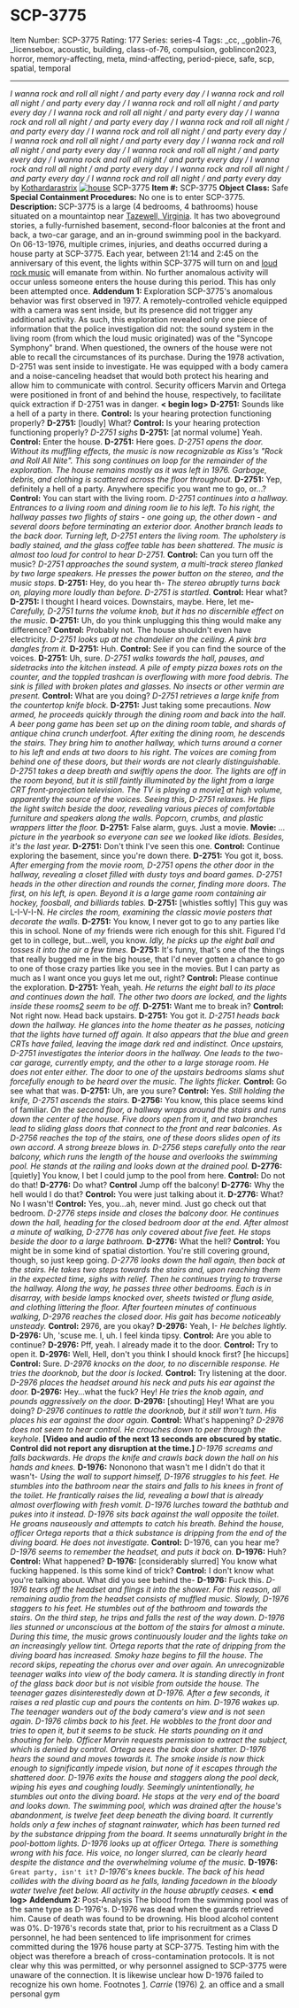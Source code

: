# SCP-3775
Item Number: SCP-3775
Rating: 177
Series: series-4
Tags: _cc, _goblin-76, _licensebox, acoustic, building, class-of-76, compulsion, goblincon2023, horror, memory-affecting, meta, mind-affecting, period-piece, safe, scp, spatial, temporal

---

_I wanna rock and roll all night / and party every day / I wanna rock and roll all night / and party every day / I wanna rock and roll all night / and party every day / I wanna rock and roll all night / and party every day / I wanna rock and roll all night / and party every day / I wanna rock and roll all night / and party every day / I wanna rock and roll all night / and party every day / I wanna rock and roll all night / and party every day / I wanna rock and roll all night / and party every day / I wanna rock and roll all night / and party every day / I wanna rock and roll all night / and party every day / I wanna rock and roll all night / and party every day / I wanna rock and roll all night / and party every day / I wanna rock and roll all night / and party every day_
by [Kothardarastrix](/koths-korner)
[![house](https://scp-wiki.wdfiles.com/local--resized-images/scp-3775/house/medium.jpg)](https://scp-wiki.wdfiles.com/local--files/scp-3775/house)
SCP-3775
**Item #:** SCP-3775
**Object Class:** Safe
**Special Containment Procedures:** No one is to enter SCP-3775.
**Description:** SCP-3775 is a large (4 bedrooms, 4 bathrooms) house situated on a mountaintop near [Tazewell, Virginia](/scp-6976). It has two aboveground stories, a fully-furnished basement, second-floor balconies at the front and back, a two-car garage, and an in-ground swimming pool in the backyard.
On 06-13-1976, multiple crimes, injuries, and deaths occurred during a house party at SCP-3775. Each year, between 21:14 and 2:45 on the anniversary of this event, the lights within SCP-3775 will turn on and [loud rock music](/scp-8775) will emanate from within. No further anomalous activity will occur unless someone enters the house during this period. This has only been attempted once.
**Addendum 1:** Exploration
SCP-3775's anomalous behavior was first observed in 1977. A remotely-controlled vehicle equipped with a camera was sent inside, but its presence did not trigger any additional activity. As such, this exploration revealed only one piece of information that the police investigation did not: the sound system in the living room (from which the loud music originated) was of the "Syncope Symphony" brand. When questioned, the owners of the house were not able to recall the circumstances of its purchase.
During the 1978 activation, D-2751 was sent inside to investigate. He was equipped with a body camera and a noise-canceling headset that would both protect his hearing and allow him to communicate with control. Security officers Marvin and Ortega were positioned in front of and behind the house, respectively, to facilitate quick extraction if D-2751 was in danger.
**< begin log>**
**D-2751:** Sounds like a hell of a party in there.
**Control:** Is your hearing protection functioning properly?
**D-2751:** [loudly] What?
**Control:** Is your hearing protection functioning properly?
_D-2751 sighs_
**D-2751:** [at normal volume] Yeah.
**Control:** Enter the house.
**D-2751:** Here goes.
_D-2751 opens the door. Without its muffling effects, the music is now recognizable as Kiss's "Rock and Roll All Nite". This song continues on loop for the remainder of the exploration._
_The house remains mostly as it was left in 1976. Garbage, debris, and clothing is scattered across the floor throughout._
**D-2751:** Yep, definitely a hell of a party. Anywhere specific you want me to go, or…?
**Control:** You can start with the living room.
_D-2751 continues into a hallway. Entrances to a living room and dining room lie to his left. To his right, the hallway passes two flights of stairs - one going up, the other down - and several doors before terminating an exterior door. Another branch leads to the back door._
_Turning left, D-2751 enters the living room. The upholstery is badly stained, and the glass coffee table has been shattered. The music is almost too loud for control to hear D-2751._
**Control:** Can you turn off the music?
_D-2751 approaches the sound system, a multi-track stereo flanked by two large speakers. He presses the power button on the stereo, and the music stops._
**D-2751:** Hey, do you hear th-
_The stereo abruptly turns back on, playing more loudly than before. D-2751 is startled._
**Control:** Hear what?
**D-2751:** I thought I heard voices. Downstairs, maybe. Here, let me-
_Carefully, D-2751 turns the volume knob, but it has no discernible effect on the music._
**D-2751:** Uh, do you think unplugging this thing would make any difference?
**Control:** Probably not. The house shouldn't even have electricity.
_D-2751 looks up at the chandelier on the ceiling. A pink bra dangles from it._
**D-2751:** Huh.
**Control:** See if you can find the source of the voices.
**D-2751:** Uh, sure.
_D-2751 walks towards the hall, pauses, and sidetracks into the kitchen instead. A pile of empty pizza boxes rots on the counter, and the toppled trashcan is overflowing with more food debris. The sink is filled with broken plates and glasses. No insects or other vermin are present._
**Control:** What are you doing?
_D-2751 retrieves a large knife from the countertop knife block._
**D-2751:** Just taking some precautions.
_Now armed, he proceeds quickly through the dining room and back into the hall. A beer pong game has been set up on the dining room table, and shards of antique china crunch underfoot._
_After exiting the dining room, he descends the stairs. They bring him to another hallway, which turns around a corner to his left and ends at two doors to his right. The voices are coming from behind one of these doors, but their words are not clearly distinguishable._
_D-2751 takes a deep breath and swiftly opens the door. The lights are off in the room beyond, but it is still faintly illuminated by the light from a large CRT front-projection television. The TV is playing a movie[1](javascript:;) at high volume, apparently the source of the voices. Seeing this, D-2751 relaxes. He flips the light switch beside the door, revealing various pieces of comfortable furniture and speakers along the walls. Popcorn, crumbs, and plastic wrappers litter the floor._
**D-2751:** False alarm, guys. Just a movie.
**Movie:** _…picture in the yearbook so everyone can see we looked like idiots. Besides, it's the last year._
**D-2751:** Don't think I've seen this one.
**Control:** Continue exploring the basement, since you're down there.
**D-2751:** You got it, boss.
_After emerging from the movie room, D-2751 opens the other door in the hallway, revealing a closet filled with dusty toys and board games._
_D-2751 heads in the other direction and rounds the corner, finding more doors. The first, on his left, is open. Beyond it is a large game room containing air hockey, foosball, and billiards tables._
**D-2751:** [whistles softly] This guy was L-I-V-I-N.
_He circles the room, examining the classic movie posters that decorate the walls._
**D-2751:** You know, I never got to go to any parties like this in school. None of _my_ friends were rich enough for this shit. Figured I'd get to in college, but…well, you know.
_Idly, he picks up the eight ball and tosses it into the air a few times._
**D-2751:** It's funny, that's one of the things that really bugged me in the big house, that I'd never gotten a chance to go to one of those crazy parties like you see in the movies. But I can party as much as I want once you guys let me out, right?
**Control:** Please continue the exploration.
**D-2751:** Yeah, yeah.
_He returns the eight ball to its place and continues down the hall. The other two doors are locked, and the lights inside these rooms[2](javascript:;) seem to be off._
**D-2751:** Want me to break in?
**Control:** Not right now. Head back upstairs.
**D-2751:** You got it.
_D-2751 heads back down the hallway. He glances into the home theater as he passes, noticing that the lights have turned off again. It also appears that the blue and green CRTs have failed, leaving the image dark red and indistinct._
_Once upstairs, D-2751 investigates the interior doors in the hallway. One leads to the two-car garage, currently empty, and the other to a large storage room. He does not enter either._
_The door to one of the upstairs bedrooms slams shut forcefully enough to be heard over the music. The lights flicker._
**Control:** Go see what that was.
**D-2751:** Uh, are you sure?
**Control:** Yes.
_Still holding the knife, D-2751 ascends the stairs._
**D-2756:** You know, this place seems kind of familiar.
_On the second floor, a hallway wraps around the stairs and runs down the center of the house. Five doors open from it, and two branches lead to sliding glass doors that connect to the front and rear balconies. As D-2756 reaches the top of the stairs, one of these doors slides open of its own accord. A strong breeze blows in._
_D-2756 steps carefully onto the rear balcony, which runs the length of the house and overlooks the swimming pool. He stands at the railing and looks down at the drained pool._
**D-2776:** [quietly] You know, I bet I could jump to the pool from here.
**Control:** Do not do that!
**D-2776:** Do what?
**Control** Jump off the balcony!
**D-2776:** Why the hell would I do that?
**Control:** You were just talking about it.
**D-2776:** What? No I wasn't!
**Control:** Yes, you…ah, never mind. Just go check out that bedroom.
_D-2776 steps inside and closes the balcony door. He continues down the hall, heading for the closed bedroom door at the end._
_After almost a minute of walking, D-2776 has only covered about five feet. He stops beside the door to a large bathroom._
**D-2776:** What the hell?
**Control:** You might be in some kind of spatial distortion. You're still covering ground, though, so just keep going.
_D-2776 looks down the hall again, then back at the stairs. He takes two steps towards the stairs and, upon reaching them in the expected time, sighs with relief. Then he continues trying to traverse the hallway._
_Along the way, he passes three other bedrooms. Each is in disarray, with beside lamps knocked over, sheets twisted or flung aside, and clothing littering the floor._
_After fourteen minutes of continuous walking, D-2976 reaches the closed door. His gait has become noticeably unsteady._
**Control:** 2976, are you okay?
**D-2976:** Yeah, I-
_He belches lightly._
**D-2976:** Uh, 'scuse me. I, uh. I feel kinda tipsy.
**Control:** Are you able to continue?
**D-2976:** Pff, yeah. I already made it to the door.
**Control:** Try to open it.
**D-2976:** Well, Hell, don't you think I should knock first? [he hiccups]
**Control:** Sure.
_D-2976 knocks on the door, to no discernible response. He tries the doorknob, but the door is locked._
**Control:** Try listening at the door.
_D-2976 places the headset around his neck and puts his ear against the door._
**D-2976:** Hey…what the fuck? Hey!
_He tries the knob again, and pounds aggressively on the door._
**D-2976:** [shouting] Hey! What are you doing?
_D-2976 continues to rattle the doorknob, but it still won't turn. His places his ear against the door again._
**Control:** What's happening?
_D-2976 does not seem to hear control. He crouches down to peer through the keyhole._
**[Video and audio of the next 13 seconds are obscured by static. Control did not report any disruption at the time.]**
_D-1976 screams and falls backwards. He drops the knife and crawls back down the hall on his hands and knees._
**D-1976:** Nononono that wasn't me I didn't do that it wasn't-
_Using the wall to support himself, D-1976 struggles to his feet. He stumbles into the bathroom near the stairs and falls to his knees in front of the toilet. He frantically raises the lid, revealing a bowl that is already almost overflowing with fresh vomit. D-1976 lurches toward the bathtub and pukes into it instead._
_D-1976 sits back against the wall opposite the toilet. He groans nauseously and attempts to catch his breath._
_Behind the house, officer Ortega reports that a thick substance is dripping from the end of the diving board. He does not investigate._
**Control:** D-1976, can you hear me?
_D-1976 seems to remember the headset, and puts it back on._
**D-1976:** Huh?
**Control:** What happened?
**D-1976:** [considerably slurred] You know what fucking happened. Is this some kind of trick?
**Control:** I don't know what you're talking about. What did you see behind the-
**D-1976:** Fuck this.
_D-1976 tears off the headset and flings it into the shower. For this reason, all remaining audio from the headset consists of muffled music._
_Slowly, D-1976 staggers to his feet. He stumbles out of the bathroom and towards the stairs. On the third step, he trips and falls the rest of the way down._
_D-1976 lies stunned or unconscious at the bottom of the stairs for almost a minute. During this time, the music grows continuously louder and the lights take on an increasingly yellow tint._
_Ortega reports that the rate of dripping from the diving board has increased._
_Smoky haze begins to fill the house. The record skips, repeating the chorus over and over again._
_An unrecognizable teenager walks into view of the body camera. It is standing directly in front of the glass back door but is not visible from outside the house. The teenager gazes disinterestedly down at D-1976. After a few seconds, it raises a red plastic cup and pours the contents on him._
_D-1976 wakes up. The teenager wanders out of the body camera's view and is not seen again._
_D-1976 climbs back to his feet. He wobbles to the front door and tries to open it, but it seems to be stuck. He starts pounding on it and shouting for help. Officer Marvin requests permission to extract the subject, which is denied by control._
_Ortega sees the back door shatter. D-1976 hears the sound and moves towards it. The smoke inside is now thick enough to significantly impede vision, but none of it escapes through the shattered door._
_D-1976 exits the house and staggers along the pool deck, wiping his eyes and coughing loudly. Seemingly unintentionally, he stumbles out onto the diving board. He stops at the very end of the board and looks down._
_The swimming pool, which was drained after the house's abandonment, is twelve feet deep beneath the diving board. It currently holds only a few inches of stagnant rainwater, which has been turned red by the substance dripping from the board. It seems unnaturally bright in the pool-bottom lights._
_D-1976 looks up at officer Ortega. There is something wrong with his face. His voice, no longer slurred, can be clearly heard despite the distance and the overwhelming volume of the music._
**D-1976:** `Great party, isn't it?`
_D-1976's knees buckle. The back of his head collides with the diving board as he falls, landing facedown in the bloody water twelve feet below._
_All activity in the house abruptly ceases._
**< end log>**
**Addendum 2:** Post-Analysis
The blood from the swimming pool was of the same type as D-1976's.
D-1976 was dead when the guards retrieved him. Cause of death was found to be drowning. His blood alcohol content was 0%.
D-1976's records state that, prior to his recruitment as a Class D personnel, he had been sentenced to life imprisonment for crimes committed during the 1976 house party at SCP-3775. Testing him with the object was therefore a breach of cross-contamination protocols. It is not clear why this was permitted, or why personnel assigned to SCP-3775 were unaware of the connection.
It is likewise unclear how D-1976 failed to recognize his own home.
Footnotes
[1](javascript:;). _Carrie_ (1976)
[2](javascript:;). an office and a small personal gym